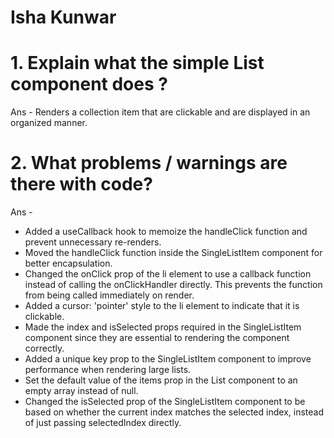 # Isha Kunwar
 # 1. Explain what the simple List component does ?

Ans - Renders a collection item that are clickable and are displayed in an organized manner.

# 2. What problems / warnings are there with code?

Ans - 
- Added a useCallback hook to memoize the handleClick function and prevent unnecessary re-renders.
- Moved the handleClick function inside the SingleListItem component for better encapsulation.
- Changed the onClick prop of the li element to use a callback function instead of calling the onClickHandler directly. This prevents the function from being called immediately on render.
- Added a cursor: 'pointer' style to the li element to indicate that it is clickable.
- Made the index and isSelected props required in the SingleListItem component since they are essential to rendering the component correctly.
- Added a unique key prop to the SingleListItem component to improve performance when rendering large lists.
- Set the default value of the items prop in the List component to an empty array instead of null.
- Changed the isSelected prop of the SingleListItem component to be based on whether the current index matches the selected index, instead of just passing selectedIndex directly.
